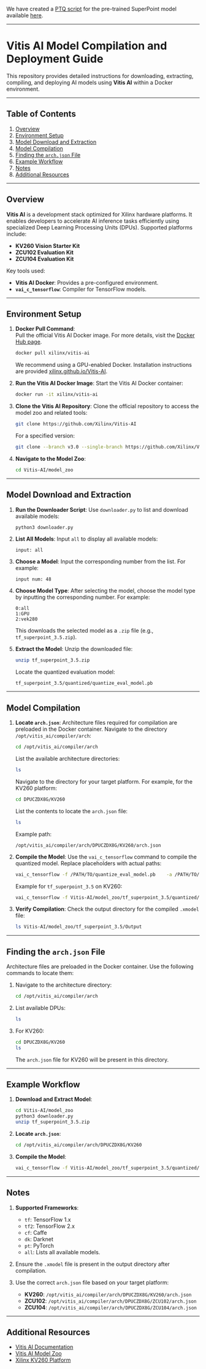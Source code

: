 We have created a [PTQ script](PTQ_Quantization_Script_Superpoint.py) for the pre-trained SuperPoint model available [here](https://github.com/eric-yyjau/pytorch-superpoint/tree/master).

---

# Vitis AI Model Compilation and Deployment Guide

This repository provides detailed instructions for downloading, extracting, compiling, and deploying AI models using **Vitis AI** within a Docker environment.

---

## Table of Contents
1. [Overview](#overview)
2. [Environment Setup](#environment-setup)
3. [Model Download and Extraction](#model-download-and-extraction)
4. [Model Compilation](#model-compilation)
5. [Finding the `arch.json` File](#finding-the-archjson-file)
6. [Example Workflow](#example-workflow)
7. [Notes](#notes)
8. [Additional Resources](#additional-resources)

---

## Overview

**Vitis AI** is a development stack optimized for Xilinx hardware platforms. It enables developers to accelerate AI inference tasks efficiently using specialized Deep Learning Processing Units (DPUs). Supported platforms include:
- **KV260 Vision Starter Kit**
- **ZCU102 Evaluation Kit**
- **ZCU104 Evaluation Kit**

Key tools used:
- **Vitis AI Docker**: Provides a pre-configured environment.
- **`vai_c_tensorflow`**: Compiler for TensorFlow models.

---

## Environment Setup
1. **Docker Pull Command**:  
   Pull the official Vitis AI Docker image. For more details, visit the [Docker Hub page](https://hub.docker.com/r/xilinx/vitis-ai).
   ```bash
   docker pull xilinx/vitis-ai
   ```
   We recommend using a GPU-enabled Docker. Installation instructions are provided [xilinx.github.io/Vitis-AI](https://xilinx.github.io/Vitis-AI/3.0/html/docs/install/install.html).
   
2. **Run the Vitis AI Docker Image**:
   Start the Vitis AI Docker container:
   ```bash
   docker run -it xilinx/vitis-ai
   ```

3. **Clone the Vitis AI Repository**:
   Clone the official repository to access the model zoo and related tools:
   ```bash
   git clone https://github.com/Xilinx/Vitis-AI
   ```
   For a specified version:
   ```bash
   git clone --branch v3.0 --single-branch https://github.com/Xilinx/Vitis-AI.git
   ```
   

5. **Navigate to the Model Zoo**:
   ```bash
   cd Vitis-AI/model_zoo
   ```

---

## Model Download and Extraction

1. **Run the Downloader Script**:
   Use `downloader.py` to list and download available models:
   ```bash
   python3 downloader.py
   ```

2. **List All Models**:
   Input `all` to display all available models:
   ```text
   input: all
   ```

3. **Choose a Model**:
   Input the corresponding number from the list. For example:
   ```text
   input num: 48
   ```
4. **Choose Model Type**:
   After selecting the model, choose the model type by inputting the corresponding number. For example:
   ```text
   0:all
   1:GPU
   2:vek280
   ```

   This downloads the selected model as a `.zip` file (e.g., `tf_superpoint_3.5.zip`).

5. **Extract the Model**:
   Unzip the downloaded file:
   ```bash
   unzip tf_superpoint_3.5.zip
   ```

   Locate the quantized evaluation model:
   ```text
   tf_superpoint_3.5/quantized/quantize_eval_model.pb
   ```

---

## Model Compilation

1. **Locate `arch.json`**:
   Architecture files required for compilation are preloaded in the Docker container. Navigate to the directory `/opt/vitis_ai/compiler/arch`:

   ```bash
   cd /opt/vitis_ai/compiler/arch
   ```

   List the available architecture directories:

   ```bash
   ls
   ```

   Navigate to the directory for your target platform. For example, for the KV260 platform:

   ```bash
   cd DPUCZDX8G/KV260
   ```

   List the contents to locate the `arch.json` file:

   ```bash
   ls
   ```

   Example path:
   ```text
   /opt/vitis_ai/compiler/arch/DPUCZDX8G/KV260/arch.json
   ```

2. **Compile the Model**:
   Use the `vai_c_tensorflow` command to compile the quantized model. Replace placeholders with actual paths:
   ```bash
   vai_c_tensorflow -f /PATH/TO/quantize_eval_model.pb    -a /PATH/TO/arch.json    -o /OUTPUTPATH    -n netname
   ```

   Example for `tf_superpoint_3.5` on KV260:
   ```bash
   vai_c_tensorflow -f Vitis-AI/model_zoo/tf_superpoint_3.5/quantized/quantize_eval_model.pb    -a /opt/vitis_ai/compiler/arch/DPUCZDX8G/KV260/arch.json    -o Vitis-AI/model_zoo/tf_superpoint_3.5/Output    -n superpoint_net
   ```

3. **Verify Compilation**:
   Check the output directory for the compiled `.xmodel` file:
   ```bash
   ls Vitis-AI/model_zoo/tf_superpoint_3.5/Output
   ```

---

## Finding the `arch.json` File

Architecture files are preloaded in the Docker container. Use the following commands to locate them:

1. Navigate to the architecture directory:
   ```bash
   cd /opt/vitis_ai/compiler/arch
   ```

2. List available DPUs:
   ```bash
   ls
   ```

3. For KV260:
   ```bash
   cd DPUCZDX8G/KV260
   ls
   ```

   The `arch.json` file for KV260 will be present in this directory.

---

## Example Workflow

1. **Download and Extract Model**:
   ```bash
   cd Vitis-AI/model_zoo
   python3 downloader.py
   unzip tf_superpoint_3.5.zip
   ```

2. **Locate `arch.json`**:
   ```bash
   cd /opt/vitis_ai/compiler/arch/DPUCZDX8G/KV260
   ```

3. **Compile the Model**:
   ```bash
   vai_c_tensorflow -f Vitis-AI/model_zoo/tf_superpoint_3.5/quantized/quantize_eval_model.pb    -a /opt/vitis_ai/compiler/arch/DPUCZDX8G/KV260/arch.json    -o Vitis-AI/model_zoo/tf_superpoint_3.5/Output    -n superpoint_net
   ```

---

## Notes

1. **Supported Frameworks**:
   - `tf`: TensorFlow 1.x
   - `tf2`: TensorFlow 2.x
   - `cf`: Caffe
   - `dk`: Darknet
   - `pt`: PyTorch
   - `all`: Lists all available models.

2. Ensure the `.xmodel` file is present in the output directory after compilation.

3. Use the correct `arch.json` file based on your target platform:
   - **KV260**: `/opt/vitis_ai/compiler/arch/DPUCZDX8G/KV260/arch.json`
   - **ZCU102**: `/opt/vitis_ai/compiler/arch/DPUCZDX8G/ZCU102/arch.json`
   - **ZCU104**: `/opt/vitis_ai/compiler/arch/DPUCZDX8G/ZCU104/arch.json`

---

## Additional Resources

- [Vitis AI Documentation](https://github.com/Xilinx/Vitis-AI)
- [Vitis AI Model Zoo](https://github.com/Xilinx/Vitis-AI/tree/master/model_zoo)
- [Xilinx KV260 Platform](https://www.xilinx.com/products/som/kria/kv260-vision-starter-kit.html)
